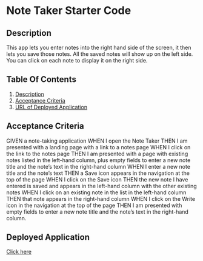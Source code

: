 # Note Taker Starter Code

## Description
This app lets you enter notes into the right hand side of the screen, it then lets you
save those notes. All the saved notes will show up on the left side. You can click on
each note to display it on the right side.

## Table Of Contents
1. [Description](#description)
2. [Acceptance Criteria](#acceptance-criteria)
3. [URL of Deployed Application](#deployed-application)

## Acceptance Criteria
GIVEN a note-taking application WHEN I open the Note Taker THEN I am presented with a landing page with a link to a notes page WHEN I click on the link to the notes page THEN I am presented with a page with existing notes listed in the left-hand column, plus empty fields to enter a new note title and the note’s text in the right-hand column WHEN I enter a new note title and the note’s text THEN a Save icon appears in the navigation at the top of the page WHEN I click on the Save icon THEN the new note I have entered is saved and appears in the left-hand column with the other existing notes WHEN I click on an existing note in the list in the left-hand column THEN that note appears in the right-hand column WHEN I click on the Write icon in the navigation at the top of the page THEN I am presented with empty fields to enter a new note title and the note’s text in the right-hand column.

## Deployed Application
[Click here](https://note-taker-sblangeres1.herokuapp.com/)
